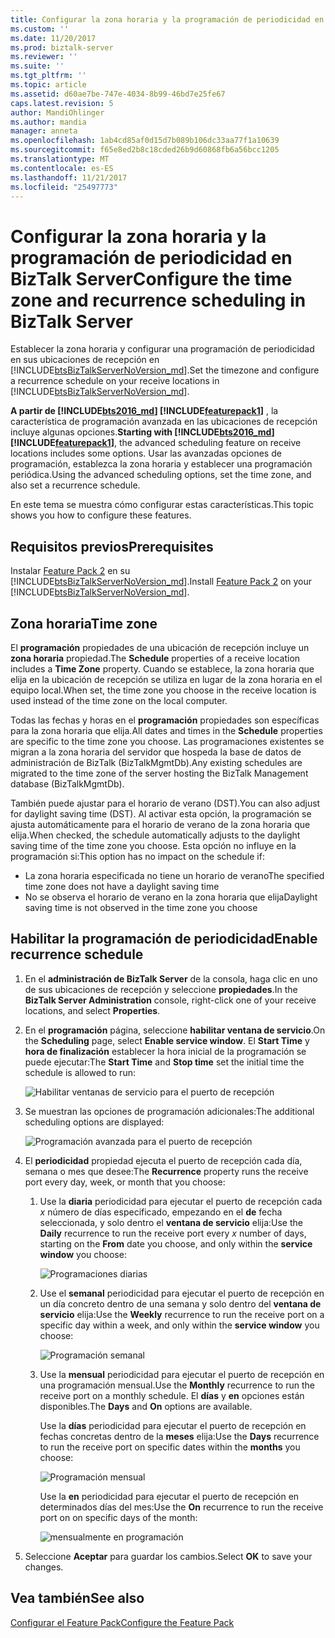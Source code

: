 ```yaml
---
title: Configurar la zona horaria y la programación de periodicidad en BizTalk Server | Documentos de Microsoft
ms.custom: ''
ms.date: 11/20/2017
ms.prod: biztalk-server
ms.reviewer: ''
ms.suite: ''
ms.tgt_pltfrm: ''
ms.topic: article
ms.assetid: d60ae7be-747e-4034-8b99-46bd7e25fe67
caps.latest.revision: 5
author: MandiOhlinger
ms.author: mandia
manager: anneta
ms.openlocfilehash: 1ab4cd85af0d15d7b089b106dc33aa77f1a10639
ms.sourcegitcommit: f65e8ed2b8c18cded26b9d60868fb6a56bcc1205
ms.translationtype: MT
ms.contentlocale: es-ES
ms.lasthandoff: 11/21/2017
ms.locfileid: "25497773"
---
```

# <a name="configure-the-time-zone-and-recurrence-scheduling-in-biztalk-server"></a><span data-ttu-id="ca06d-102">Configurar la zona horaria y la programación de periodicidad en BizTalk Server</span><span class="sxs-lookup"><span data-stu-id="ca06d-102">Configure the time zone and recurrence scheduling in BizTalk Server</span></span>
<span data-ttu-id="ca06d-103">Establecer la zona horaria y configurar una programación de periodicidad en sus ubicaciones de recepción en [!INCLUDE[btsBizTalkServerNoVersion_md](../includes/btsbiztalkservernoversion-md.md)].</span><span class="sxs-lookup"><span data-stu-id="ca06d-103">Set the timezone and configure a recurrence schedule on your receive locations in [!INCLUDE[btsBizTalkServerNoVersion_md](../includes/btsbiztalkservernoversion-md.md)].</span></span> 

<span data-ttu-id="ca06d-104">**A partir de [!INCLUDE[bts2016_md](../includes/bts2016-md.md)] [!INCLUDE[featurepack1](../includes/featurepack1.md)]** , la característica de programación avanzada en las ubicaciones de recepción incluye algunas opciones.</span><span class="sxs-lookup"><span data-stu-id="ca06d-104">**Starting with [!INCLUDE[bts2016_md](../includes/bts2016-md.md)] [!INCLUDE[featurepack1](../includes/featurepack1.md)]**, the advanced scheduling feature on receive locations includes some options.</span></span> <span data-ttu-id="ca06d-105">Usar las avanzadas opciones de programación, establezca la zona horaria y establecer una programación periódica.</span><span class="sxs-lookup"><span data-stu-id="ca06d-105">Using the advanced scheduling options, set the time zone, and also set a recurrence schedule.</span></span>

<span data-ttu-id="ca06d-106">En este tema se muestra cómo configurar estas características.</span><span class="sxs-lookup"><span data-stu-id="ca06d-106">This topic shows you how to configure these features.</span></span>

## <a name="prerequisites"></a><span data-ttu-id="ca06d-107">Requisitos previos</span><span class="sxs-lookup"><span data-stu-id="ca06d-107">Prerequisites</span></span>
<span data-ttu-id="ca06d-108">Instalar [Feature Pack 2](https://aka.ms/bts2016fp2) en su [!INCLUDE[btsBizTalkServerNoVersion_md](../includes/btsbiztalkservernoversion-md.md)].</span><span class="sxs-lookup"><span data-stu-id="ca06d-108">Install [Feature Pack 2](https://aka.ms/bts2016fp2) on your [!INCLUDE[btsBizTalkServerNoVersion_md](../includes/btsbiztalkservernoversion-md.md)].</span></span>

## <a name="time-zone"></a><span data-ttu-id="ca06d-109">Zona horaria</span><span class="sxs-lookup"><span data-stu-id="ca06d-109">Time zone</span></span>

<span data-ttu-id="ca06d-110">El **programación** propiedades de una ubicación de recepción incluye un **zona horaria** propiedad.</span><span class="sxs-lookup"><span data-stu-id="ca06d-110">The **Schedule** properties of a receive location includes a **Time Zone** property.</span></span> <span data-ttu-id="ca06d-111">Cuando se establece, la zona horaria que elija en la ubicación de recepción se utiliza en lugar de la zona horaria en el equipo local.</span><span class="sxs-lookup"><span data-stu-id="ca06d-111">When set, the time zone you choose in the receive location is used instead of the time zone on the local computer.</span></span> 

<span data-ttu-id="ca06d-112">Todas las fechas y horas en el **programación** propiedades son específicas para la zona horaria que elija.</span><span class="sxs-lookup"><span data-stu-id="ca06d-112">All dates and times in the **Schedule** properties are specific to the time zone you choose.</span></span> <span data-ttu-id="ca06d-113">Las programaciones existentes se migran a la zona horaria del servidor que hospeda la base de datos de administración de BizTalk (BizTalkMgmtDb).</span><span class="sxs-lookup"><span data-stu-id="ca06d-113">Any existing schedules are migrated to the time zone of the server hosting the BizTalk Management database (BizTalkMgmtDb).</span></span> 

<span data-ttu-id="ca06d-114">También puede ajustar para el horario de verano (DST).</span><span class="sxs-lookup"><span data-stu-id="ca06d-114">You can also adjust for daylight saving time (DST).</span></span> <span data-ttu-id="ca06d-115">Al activar esta opción, la programación se ajusta automáticamente para el horario de verano de la zona horaria que elija.</span><span class="sxs-lookup"><span data-stu-id="ca06d-115">When checked, the schedule automatically adjusts to the daylight saving time of the time zone you choose.</span></span> <span data-ttu-id="ca06d-116">Esta opción no influye en la programación si:</span><span class="sxs-lookup"><span data-stu-id="ca06d-116">This option has no impact on the schedule if:</span></span>

* <span data-ttu-id="ca06d-117">La zona horaria especificada no tiene un horario de verano</span><span class="sxs-lookup"><span data-stu-id="ca06d-117">The specified time zone does not have a daylight saving time</span></span>
* <span data-ttu-id="ca06d-118">No se observa el horario de verano en la zona horaria que elija</span><span class="sxs-lookup"><span data-stu-id="ca06d-118">Daylight saving time is not observed in the time zone you choose</span></span>

## <a name="enable-recurrence-schedule"></a><span data-ttu-id="ca06d-119">Habilitar la programación de periodicidad</span><span class="sxs-lookup"><span data-stu-id="ca06d-119">Enable recurrence schedule</span></span>
1. <span data-ttu-id="ca06d-120">En el **administración de BizTalk Server** de la consola, haga clic en uno de sus ubicaciones de recepción y seleccione **propiedades**.</span><span class="sxs-lookup"><span data-stu-id="ca06d-120">In the **BizTalk Server Administration** console, right-click one of your receive locations, and select **Properties**.</span></span> 
2. <span data-ttu-id="ca06d-121">En el **programación** página, seleccione **habilitar ventana de servicio**.</span><span class="sxs-lookup"><span data-stu-id="ca06d-121">On the **Scheduling** page, select **Enable service window**.</span></span> <span data-ttu-id="ca06d-122">El **Start Time** y **hora de finalización** establecer la hora inicial de la programación se puede ejecutar:</span><span class="sxs-lookup"><span data-stu-id="ca06d-122">The **Start Time** and **Stop time** set the initial time the schedule is allowed to run:</span></span>

    ![Habilitar ventanas de servicio para el puerto de recepción](../core/media/enable-service-windows-for-receive-port.PNG)

3. <span data-ttu-id="ca06d-124">Se muestran las opciones de programación adicionales:</span><span class="sxs-lookup"><span data-stu-id="ca06d-124">The additional scheduling options are displayed:</span></span>

    ![Programación avanzada para el puerto de recepción](../core/media/advanced-scheduling-for-receive-port.PNG)

4. <span data-ttu-id="ca06d-126">El **periodicidad** propiedad ejecuta el puerto de recepción cada día, semana o mes que desee:</span><span class="sxs-lookup"><span data-stu-id="ca06d-126">The **Recurrence** property runs the receive port every day, week, or month that you choose:</span></span> 

    1. <span data-ttu-id="ca06d-127">Use la **diaria** periodicidad para ejecutar el puerto de recepción cada *x* número de días especificado, empezando en el **de** fecha seleccionada, y solo dentro el **ventana de servicio**  elija:</span><span class="sxs-lookup"><span data-stu-id="ca06d-127">Use the **Daily** recurrence to run the receive port every *x* number of days, starting on the **From** date you choose, and only within the **service window** you choose:</span></span>

        ![Programaciones diarias](../core/media/daily-shcedule.png)

    2. <span data-ttu-id="ca06d-129">Use el **semanal** periodicidad para ejecutar el puerto de recepción en un día concreto dentro de una semana y solo dentro del **ventana de servicio** elija:</span><span class="sxs-lookup"><span data-stu-id="ca06d-129">Use the **Weekly** recurrence to run the receive port on a specific day within a week, and only within the **service window** you choose:</span></span> 

        ![Programación semanal](../core/media/weekly-shcedule.png)

    3. <span data-ttu-id="ca06d-131">Use la **mensual** periodicidad para ejecutar el puerto de recepción en una programación mensual.</span><span class="sxs-lookup"><span data-stu-id="ca06d-131">Use the **Monthly** recurrence to run the receive port on a monthly schedule.</span></span> <span data-ttu-id="ca06d-132">El **días** y **en** opciones están disponibles.</span><span class="sxs-lookup"><span data-stu-id="ca06d-132">The **Days** and **On** options are available.</span></span> 
    
        <span data-ttu-id="ca06d-133">Use la **días** periodicidad para ejecutar el puerto de recepción en fechas concretas dentro de la **meses** elija:</span><span class="sxs-lookup"><span data-stu-id="ca06d-133">Use the **Days** recurrence to run the receive port on specific dates within the **months** you choose:</span></span> 

        ![Programación mensual](../core/media/monthly-shcedule.PNG)

        <span data-ttu-id="ca06d-135">Use la **en** periodicidad para ejecutar el puerto de recepción en determinados días del mes:</span><span class="sxs-lookup"><span data-stu-id="ca06d-135">Use the **On** recurrence to run the receive port on on specific days of the month:</span></span>

        ![mensualmente en programación](../core/media/monthly-on-shcedule.PNG)

5. <span data-ttu-id="ca06d-137">Seleccione **Aceptar** para guardar los cambios.</span><span class="sxs-lookup"><span data-stu-id="ca06d-137">Select **OK** to save your changes.</span></span> 

## <a name="see-also"></a><span data-ttu-id="ca06d-138">Vea también</span><span class="sxs-lookup"><span data-stu-id="ca06d-138">See also</span></span>
[<span data-ttu-id="ca06d-139">Configurar el Feature Pack</span><span class="sxs-lookup"><span data-stu-id="ca06d-139">Configure the Feature Pack</span></span>](../core/configure-the-feature-pack.md)